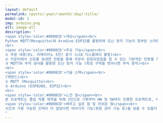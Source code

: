 ```yaml
---
layout: default
permalink: /posts/:year/:month/:day/:title/
modal-id: 1
img: arduino.png
alt: image-alt
description: "
<span style='color:#0000CD'>개요</span><br>
Python MQTT(Mosquitto)와 Arudino ESP32를 활용하여 도난 방지 기능이 첨부된 스마트 진동벨을 기존 시장 대비 저렴하게 제작<br>
<br>
<span style='color:#0000CD'>주요 기능</span><br>
① 주문 내용(Ex. 아메리카노 5잔) 표기 (LCD 디스플레이 활용)<br>
② 카운터에서 신호를 보내면 진동을 통해 주문이 완료되었음을 알 수 있는 기본적인 진동벨 기능<br>
③ MQTT와 부저 센서를 활용한 도난 방지 기능 (특정 구역을 벗어나면 부저 동작)<br>
<br>
<span style='color:#0000CD'>기술 스택</span><br>
[백엔드]<br>
① MQTT (Mosquitto)<br>
② Arduino (ESP8266, ESP32)<br>
<br>
<span style='color:#0000CD'>느낀 점</span><br>
본 프로젝트는 졸업 작품 제작을 위해 2인으로 기획부터 HW 및 SW까지 진행한 프로젝트로, 다른 팀 대비 부족한 인원으로 다소 어려움이 많았지만 끈기와 노력으로 성공적으로 완료할 수 있었습니다. 프로젝트를 진행하면서 제품이 시장에서 경쟁력을 가지기 위해서는 완성도 뿐만이 아닌 다른 여러 특장점(가격, 디자인 등)이 필요하다는 것을 깨달을 수 있었습니다.
<span style='color:#0000CD'>배우고 싶은 점 및 아쉬운 점</span><br>
시간과 가용 가능한 인력이 더 많았다면 여러가지 기능(회원 관리 기능 등)을 넣을 수 있을지 않았을까 라는 아쉬움이 많이 들었던 프로젝트였습니다. 또한 결과물은 성공적으로 동작하였으나, 디자인 측면에서는 프로젝트 인원 둘 다 뛰어나지가 않아 제품 디자인 쪽에서도 많은 아쉬움이 남았습니다.
"
---
```

